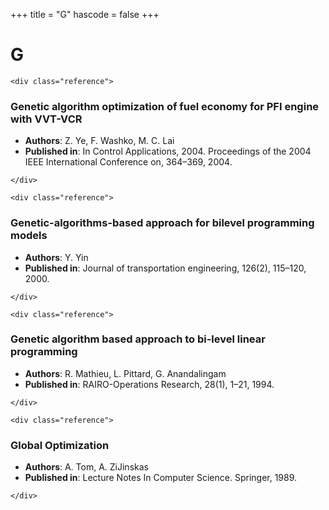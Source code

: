 +++
title = "G"
hascode = false
+++

# G
~~~
<div class="reference">
~~~
### Genetic algorithm optimization of fuel economy for PFI engine with VVT-VCR
- **Authors**: Z. Ye, F. Washko, M. C. Lai
- **Published in**: In Control Applications, 2004. Proceedings of the 2004 IEEE International Conference on, 364–369, 2004.
~~~
</div>
~~~
~~~
<div class="reference">
~~~
### Genetic-algorithms-based approach for bilevel programming models
- **Authors**: Y. Yin
- **Published in**: Journal of transportation engineering, 126(2), 115–120, 2000.
~~~
</div>
~~~
~~~
<div class="reference">
~~~
### Genetic algorithm based approach to bi-level linear programming
- **Authors**: R. Mathieu, L. Pittard, G. Anandalingam
- **Published in**: RAIRO-Operations Research, 28(1), 1–21, 1994.
~~~
</div>
~~~
~~~
<div class="reference">
~~~
### Global Optimization
- **Authors**: A. Tom, A. ZiJinskas
- **Published in**: Lecture Notes In Computer Science. Springer, 1989.
~~~
</div>
~~~

